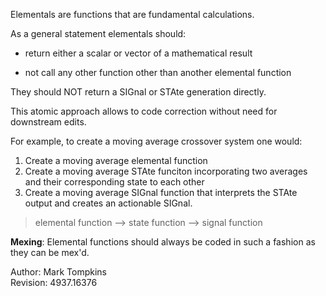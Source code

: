 Elementals are functions that are fundamental calculations. 

As a general statement elementals should:


- return either a scalar or vector of a mathematical result    


- not call any other function other than another elemental function

They should NOT return a SIGnal or STAte generation directly.

This atomic approach allows to code correction without need for downstream edits.

For example, to create a moving average crossover system one would:


1. Create a moving average elemental function 
2. Create a moving average STAte funciton incorporating two averages and their corresponding state to each other
3. Create a moving average SIGnal function that interprets the STAte output and creates an actionable SIGnal.

> elemental function --> state function --> signal function  

**Mexing**:   Elemental functions should always be coded in such a fashion as they can be mex'd.

Author:          Mark Tompkins  
Revision:		 4937.16376
